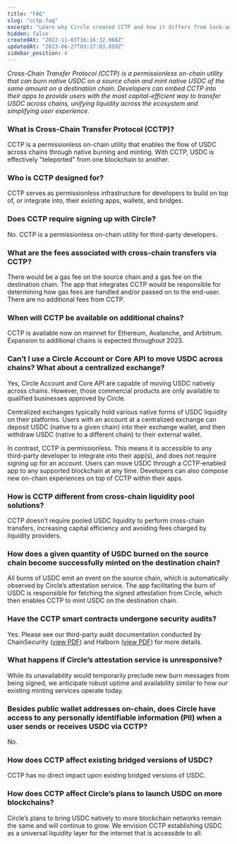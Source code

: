 ```yaml
---
title: "FAQ"
slug: "cctp-faq"
excerpt: "Learn why Circle created CCTP and how it differs from lock-and-mint bridging."
hidden: false
createdAt: "2022-11-03T16:16:32.968Z"
updatedAt: "2023-06-27T03:27:03.859Z"
sidebar_position: 4
---
```

_Cross-Chain Transfer Protocol (CCTP) is a permissionless on-chain utility that can burn native USDC on a source chain and mint native USDC of the same amount on a destination chain. Developers can embed CCTP into their apps to provide users with the most capital-efficient way to transfer USDC across chains, unifying liquidity across the ecosystem and simplifying user experience._

### What is Cross-Chain Transfer Protocol (CCTP)?

CCTP is a permissionless on-chain utility that enables the flow of USDC across chains through native burning and minting. With CCTP, USDC is effectively "teleported" from one blockchain to another.

### Who is CCTP designed for?

CCTP serves as permissionless infrastructure for developers to build on top of, or integrate into, their existing apps, wallets, and bridges.

### Does CCTP require signing up with Circle?

No. CCTP is a permissionless on-chain utility for third-party developers.

### What are the fees associated with cross-chain transfers via CCTP?

There would be a gas fee on the source chain and a gas fee on the destination chain. The app that integrates CCTP would be responsible for determining how gas fees are handled and/or passed on to the end-user. There are no additional fees from CCTP.

### When will CCTP be available on additional chains?

CCTP is available now on mainnet for Ethereum, Avalanche, and Arbitrum. Expansion to additional chains is expected throughout 2023.

### Can’t I use a Circle Account or Core API to move USDC across chains? What about a centralized exchange?

Yes, Circle Account and Core API are capable of moving USDC natively across chains. However, those commercial products are only available to qualified businesses approved by Circle.

Centralized exchanges typically hold various native forms of USDC liquidity on their platforms. Users with an account at a centralized exchange can deposit USDC (native to a given chain) into their exchange wallet, and then withdraw USDC (native to a different chain) to their external wallet.

In contrast, CCTP is permissionless. This means it is accessible to any third-party developer to integrate into their app(s), and does not require signing up for an account. Users can move USDC through a CCTP-enabled app to any supported blockchain at any time. Developers can also compose new on-chain experiences on top of CCTP within their apps.

### How is CCTP different from cross-chain liquidity pool solutions?

CCTP doesn’t require pooled USDC liquidity to perform cross-chain transfers, increasing capital efficiency and avoiding fees charged by liquidity providers.

### How does a given quantity of USDC burned on the source chain become successfully minted on the destination chain?

All burns of USDC emit an event on the source chain, which is automatically observed by Circle’s attestation service. The app facilitating the burn of USDC is responsible for fetching the signed attestation from Circle, which then enables CCTP to mint USDC on the destination chain.

### Have the CCTP smart contracts undergone security audits?

Yes. Please see our third-party audit documentation conducted by ChainSecurity ([view PDF](https://6778953.fs1.hubspotusercontent-na1.net/hubfs/6778953/CCTP/ChainSecurity_Circle_Circle_EVM_Bridge_audit.pdf)) and Halborn ([view PDF](https://6778953.fs1.hubspotusercontent-na1.net/hubfs/6778953/CCTP/Circle_Internet_Financial_EVM_Bridge_Smart_Contract_Security_Audit_Report_Halborn_Final.pdf)) for more details.

### What happens if Circle’s attestation service is unresponsive?

While its unavailability would temporarily preclude new burn messages from being signed, we anticipate robust uptime and availability similar to how our existing minting services operate today.

### Besides public wallet addresses on-chain, does Circle have access to any personally identifiable information (PII) when a user sends or receives USDC via CCTP?

No.

### How does CCTP affect existing bridged versions of USDC?

CCTP has no direct impact upon existing bridged versions of USDC.

### How does CCTP affect Circle’s plans to launch USDC on more blockchains?

Circle’s plans to bring USDC natively to more blockchain networks remain the same and will continue to grow. We envision CCTP establishing USDC as a universal liquidity layer for the internet that is accessible to all.